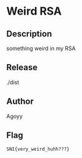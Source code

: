 # Weird RSA

## Description
something weird in my RSA

## Release
./dist

## Author
Agoyy

## Flag
`SNI{very_weird_huhh???}`
